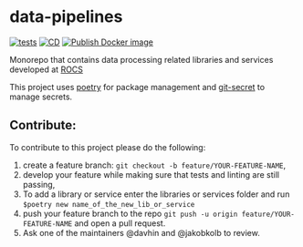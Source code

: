 # data-pipelines

[![tests](https://github.com/rocs-org/data-pipelines/actions/workflows/airflow_jobs.yml/badge.svg)](https://github.com/rocs-org/data-pipelines/actions/workflows/airflow_jobs.yml) [![CD](https://github.com/rocs-org/data-pipelines/actions/workflows/CD.yml/badge.svg?branch=main)](https://github.com/rocs-org/data-pipelines/actions/workflows/CD.yml) [![Publish Docker image](https://github.com/rocs-org/data-pipelines/actions/workflows/publish_docker.yml/badge.svg?branch=main)](https://github.com/rocs-org/data-pipelines/actions/workflows/publish_docker.yml) 

Monorepo that contains data processing related libraries and services developed at [ROCS](https://rocs.hu-berlin.de/)

This project uses [poetry](https://python-poetry.org/) for package management and [git-secret](https://git-secret.io/) to manage secrets.

## Contribute:

To contribute to this project please do the following:
1. create a feature branch: `git checkout -b feature/YOUR-FEATURE-NAME`,
3. develop your feature while making sure that tests and linting are still passing,
3. To add a library or service enter the libraries or services folder and run `$poetry new name_of_the_new_lib_or_service`
4. push your feature branch to the repo `git push -u origin feature/YOUR-FEATURE-NAME` and open a pull request.
5. Ask one of the maintainers @davhin and @jakobkolb to review.
